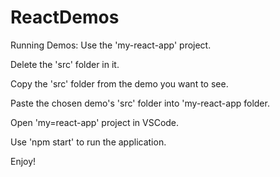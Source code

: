 # ReactDemos
Running Demos:
Use the 'my-react-app' project.

Delete the 'src' folder in it.

Copy the 'src' folder from the demo you want to see.

Paste the chosen demo's 'src' folder into 'my-react-app folder.

Open 'my=react-app' project in VSCode.

Use 'npm start' to run the application.

Enjoy!
